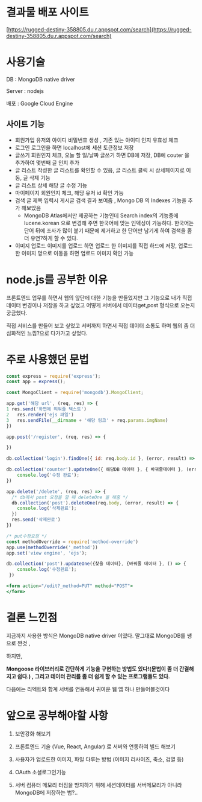 # 결과물 배포 사이트

[https://rugged-destiny-358805.du.r.appspot.com/search](https://rugged-destiny-358805.du.r.appspot.com/search)

# 사용기술

DB : MongoDB native driver

Server : nodejs

배포 : Google Cloud Engine

## 사이트 기능

- 회원가입 유저의 아이디 비밀번호 생성 , 기존 있는 아이디 인지 유효성 체크
- 로그인 로그인을 하면 localhost에 세션 토큰정보 저장
- 글쓰기 회원인지 체크, 오늘 할 일/날짜 글쓰기 하면 DB에 저장, DB에 couter 을 추가하여 몇번째 글 인지 추가
- 글 리스트 작성한 글 리스트를 확인할 수 있음, 글 리스트 클릭 시 상세페이지로 이동, 글 삭제 기능
- 글 리스트 상세 해당 글 수정 기능
- 마이페이지 회원인지 체크, 해당 유저 id 확인 가능
- 검색 글 제목 입력시 게시글 검색 결과 보여줌 , Mongo DB 의 Indexes 기능을 추가 해보았음
    - MongoDB Atlas에서만 제공하는 기능인데 Search index의 기능중에 lucene.korean 으로 변경해 주면 한국어에 맞는 인덱싱이 가능하다. 한국어는 단어 뒤에 조사가 많이 붙기 때문에 제거하고 한 단어만 남기게 하여 검색을 좀 더 유연?하게 할 수 있다.
- 이미지 업로드 이미지를 업로드 하면 업로드 한 이미지를 직접 하드에 저장, 업로드 한 이미지 명으로 이동을 하면 업로드 이미지 확인 가능

# node.js를 공부한 이유

프론트엔드 업무를 하면서 웹의 앞단에 대한 기능을 만들었지만 그 기능으로 내가 직접 데이터 변경이나 저장을 하고 싶었고 어떻게 서버에서 데이터get,post 형식으로 오는지 궁금했다.

직접 서비스를 만들어 보고 싶었고 서버까지 하면서 직접 데이터 소통도 하며 웹의 좀 더 심화적인 느낌?으로 다가가고 싶었다.

# 주로 사용했던 문법

```jsx
const express = require('express');
const app = express();
```

```jsx
const MongoClient = require('mongodb').MongoClient;
```

```jsx
app.get('해당 url', (req, res) => {
1 res.send('화면에 띄워줄 텍스트')
2	res.render('ejs 파일')
3	res.sendFile(__dirname + '해당 링크' + req.params.imgName)
})
```

```jsx
app.post('/register', (req, res) => {

})
```

```jsx
db.collection('login').findOne({ id: req.body.id }, (error, result) => {  })
```

```jsx
db.collection('counter').updateOne({ 해당DB 데이터 }, { 바꿔줄데이터 }, (error, result) => {
	console.log('수정 완료');
})

```

```jsx
app.delete('/delete', (req, res) => {
  /* db에서 post 요청을 할 때 deleteOne 을 해줌 */
  db.collection('post').deleteOne(req.body, (error, result) => {
    console.log('삭제완료');
  })
  res.send('삭제완료')
})
```

```jsx
/* put수정요청 */
const methodOverride = require('method-override')
app.use(methodOverride('_method'))
app.set('view engine', 'ejs');

db.collection('post').updateOne({찾을 데이터}, {바꿔줄 데이터 }, () => {
    console.log('수정완료');
 })

<form action="/edit?_method=PUT" method="POST">
</form>
```

# 결론 느낀점

지금까지 사용한 방식은 MongoDB native driver 이였다. 말그대로 MongoDB를 쌩으로 짠것 ,

하지만,

**Mongoose 라이브러리로 간단하게 기능을 구현하는 방법도 있다!(문법이 좀 더 간결해지고 쉽다.) , 그리고 데이터 관리를 좀 더 쉽게 할 수 있는 프로그램들도 있다.**

다음에는 리엑트와 함계 서버를 연동해서 귀여운 웹 앱 하나 만들어볼것이다

# 앞으로 공부해야할 사항

1. 보안강화 해보기

2. 프론트엔드 기술 (Vue, React, Angular) 로 서버와 연동하여 빌드 해보기

3. 사용자가 업로드한 이미지, 파일 다루는 방법 (이미지 리사이즈, 축소, 검열 등)

4. OAuth 소셜로그인기능

5. 서버 컴퓨터 메모리 터짐을 방지하기 위해 세션데이터를 서버메모리가 아니라 MongoDB에 저장하는 법?..